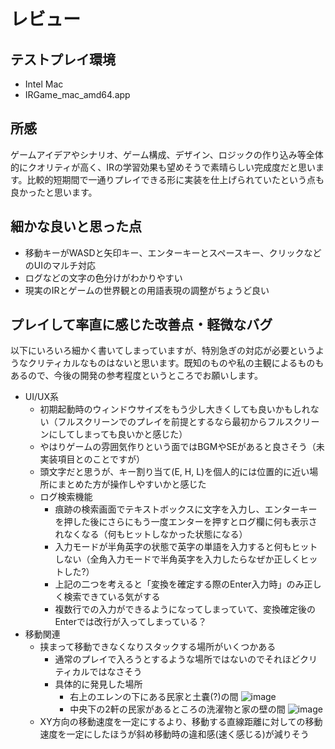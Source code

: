 # レビュー

## テストプレイ環境

- Intel Mac
- IRGame_mac_amd64.app

## 所感

ゲームアイデアやシナリオ、ゲーム構成、デザイン、ロジックの作り込み等全体的にクオリティが高く、IRの学習効果も望めそうで素晴らしい完成度だと思います。比較的短期間で一通りプレイできる形に実装を仕上げられていたという点も良かったと思います。

## 細かな良いと思った点

- 移動キーがWASDと矢印キー、エンターキーとスペースキー、クリックなどのUIのマルチ対応
- ログなどの文字の色分けがわかりやすい
- 現実のIRとゲームの世界観との用語表現の調整がちょうど良い

## プレイして率直に感じた改善点・軽微なバグ

以下にいろいろ細かく書いてしまっていますが、特別急ぎの対応が必要というようなクリティカルなものはないと思います。既知のものや私の主観によるものもあるので、今後の開発の参考程度というところでお願いします。

- UI/UX系
  - 初期起動時のウィンドウサイズをもう少し大きくしても良いかもしれない（フルスクリーンでのプレイを前提とするなら最初からフルスクリーンにしてしまっても良いかと感じた）
  - やはりゲームの雰囲気作りという面ではBGMやSEがあると良さそう（未実装項目とのことですが）
  - 頭文字だと思うが、キー割り当て(E, H, L)を個人的には位置的に近い場所にまとめた方が操作しやすいかと感じた
  - ログ検索機能
    - 痕跡の検索画面でテキストボックスに文字を入力し、エンターキーを押した後にさらにもう一度エンターを押すとログ欄に何も表示されなくなる（何もヒットしなかった状態になる）
    - 入力モードが半角英字の状態で英字の単語を入力すると何もヒットしない（全角入力モードで半角英字を入力したらなぜか正しくヒットした?）
    - 上記の二つを考えると「変換を確定する際のEnter入力時」のみ正しく検索できている気がする
    - 複数行での入力ができるようになってしまっていて、変換確定後のEnterでは改行が入ってしまっている？
- 移動関連
  - 挟まって移動できなくなりスタックする場所がいくつかある
    - 通常のプレイで入ろうとするような場所ではないのでそれほどクリティカルではなさそう
    - 具体的に発見した場所
      - 右上のエレンの下にある民家と土嚢(?)の間 ![image](https://github.com/user-attachments/assets/bfae3249-3952-4334-adce-eee960f0908b)
      - 中央下の2軒の民家があるところの洗濯物と家の壁の間 ![image](https://github.com/user-attachments/assets/05a6c0d4-34df-4701-a42d-8da12c9fc11f)
  - XY方向の移動速度を一定にするより、移動する直線距離に対しての移動速度を一定にしたほうが斜め移動時の違和感(速く感じる)が減りそう
